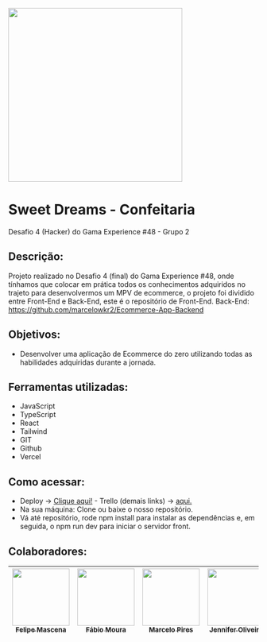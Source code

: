 <img src="https://desafio-final-dusky.vercel.app/assets/logo-light.4a260168.png" width=350><br>


# Sweet Dreams - Confeitaria
Desafio 4 (Hacker) do Gama Experience #48 - Grupo 2

## Descrição:
Projeto realizado no Desafio 4 (final) do Gama Experience #48, onde tínhamos que colocar em prática todos os conhecimentos adquiridos no trajeto para desenvolvermos um MPV de ecommerce, o projeto foi dividido entre Front-End
e Back-End, este é o repositório de Front-End.
Back-End: https://github.com/marcelowkr2/Ecommerce-App-Backend

## Objetivos:
- Desenvolver uma aplicação de Ecommerce do zero utilizando todas as habilidades adquiridas durante a jornada.

## Ferramentas utilizadas:
- JavaScript
- TypeScript
- React
- Tailwind
- GIT
- Github
- Vercel

## Como acessar:
- Deploy -> <a target="_blank" href="https://desafio-final-dusky.vercel.app/">Clique aqui!</a> - Trello (demais links) -> <a target="_blank" href="https://trello.com/b/JM8Xj5dv/e-commerce-front-end">aqui.</a>
- Na sua máquina: Clone ou baixe o nosso repositório.
- Vá até repositório, rode npm install para instalar as dependências e, em seguida, o npm run dev para iniciar o servidor front.


## Colaboradores:
| [<img src="https://avatars.githubusercontent.com/u/119469019?v=4" width=115><br><sub>Felipe Mascena</sub>](https://github.com/FMascena) |  [<img src="https://avatars.githubusercontent.com/u/122230967?v=4" width=115><br><sub>Fábio Moura</sub>](https://github.com/FabioDinizMoura) | [<img src="https://avatars.githubusercontent.com/u/119169432?v=4" width=115><br><sub>Marcelo Pires</sub>](https://github.com/marcelowkr2) | [<img src="https://avatars.githubusercontent.com/u/104332662?v=4" width=115><br><sub>Jennifer Oliveira</sub>](https://github.com/JenniferOSF) |
| :---: | :---: | :---: | :---: |
